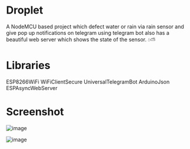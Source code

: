 # Droplet
A NodeMCU based project which defect water or rain via rain sensor and give pop up notifications on telegram using telegram bot also has a beautiful web server which shows the state of the sensor. 💧⛅

# Libraries
ESP8266WiFi
WiFiClientSecure
UniversalTelegramBot
ArduinoJson
ESPAsyncWebServer

# Screenshot

![image](https://drive.google.com/uc?export=view&id=1fFkaUuJj5nDPNMnLf9VEQfBM1nSuu2DZ)

![image](https://drive.google.com/uc?export=view&id=1fG8FHoUJpAef0u_vpoI421CKEVvgvUFT)
